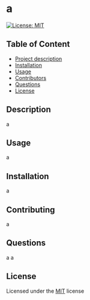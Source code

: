 
# a
[![License: MIT](https://img.shields.io/badge/License-MIT-yellow.svg)](https://opensource.org/licenses/MIT)

## Table of Content
- [Project description](#Description)
- [Installation](#Installation)
- [Usage](#Usage)
- [Contributors](#Contributors)
- [Questions](#Questions)
- [License](#License)

## Description
a

## Usage
a

## Installation
a

## Contributing
a

## Questions
a
a

## License
Licensed under the [MIT](https://choosealicense.com/licenses/mit/) license
